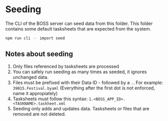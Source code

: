 # Seeding

The CLI of the BOSS server can seed data from this folder. This folder contains some default tasksheets that are expected from the system.

```sh
npm run cli -- import seed
```

## Notes about seeding

1. Only files referenced by tasksheets are processed
2. You can safely run seeding as many times as seeded, it ignores unchanged data.
3. Files must be prefixed with their Data ID - followed by a `.`. For example: `39015.Festival.byaml` (Everything after the first dot is not enforced, name it appropiately)
4. Tasksheets must follow this syntax: `1.<BOSS_APP_ID>.<TASKNAME>.taskheet.xml`
5. Seeding only adds and updates data. Tasksheets or files that are removed are not deleted.
